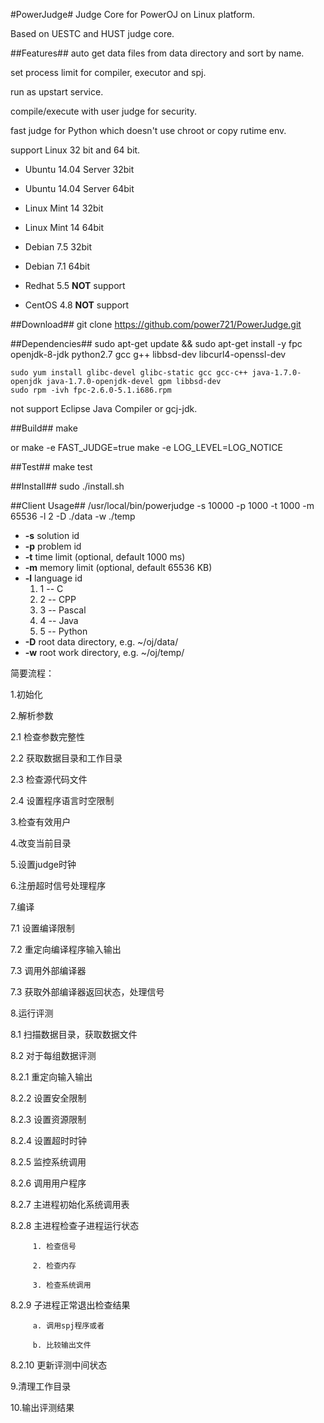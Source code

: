 ﻿#PowerJudge#
Judge Core for PowerOJ on Linux platform.

Based on UESTC and HUST judge core.

##Features##
auto get data files from data directory and sort by name.

set process limit for compiler, executor and spj.

run as upstart service.

compile/execute with user judge for security.

fast judge for Python which doesn't use chroot or copy rutime env.

support Linux 32 bit and 64 bit.
  * Ubuntu 14.04 Server 32bit
  * Ubuntu 14.04 Server 64bit
  * Linux Mint 14 32bit
  * Linux Mint 14 64bit
  * Debian 7.5 32bit
  * Debian 7.1 64bit

  * Redhat 5.5  **NOT** support
  * CentOS 4.8  **NOT** support

##Download##
    git clone https://github.com/power721/PowerJudge.git


##Dependencies##
    sudo apt-get update && sudo apt-get install -y fpc openjdk-8-jdk python2.7 gcc g++ libbsd-dev libcurl4-openssl-dev

    sudo yum install glibc-devel glibc-static gcc gcc-c++ java-1.7.0-openjdk java-1.7.0-openjdk-devel gpm libbsd-dev
    sudo rpm -ivh fpc-2.6.0-5.1.i686.rpm

not support Eclipse Java Compiler or gcj-jdk.


##Build##
    make

or
    make -e FAST_JUDGE=true
    make -e LOG_LEVEL=LOG_NOTICE


##Test##
    make test


##Install##
    sudo ./install.sh


##Client Usage##
    /usr/local/bin/powerjudge -s 10000 -p 1000 -t 1000 -m 65536 -l 2 -D ./data -w ./temp

* **-s**    solution id
* **-p**    problem id
* **-t**    time limit   (optional, default 1000 ms)
* **-m**    memory limit (optional, default 65536 KB)
* **-l**    language id
  1. 1 -- C
  2. 2 -- CPP
  3. 3 -- Pascal
  4. 4 -- Java
  5. 5 -- Python
* **-D**    root data directory, e.g. ~/oj/data/
* **-w**    root work directory, e.g. ~/oj/temp/

简要流程：

  1.初始化

  2.解析参数

   2.1 检查参数完整性

   2.2 获取数据目录和工作目录

   2.3 检查源代码文件

   2.4 设置程序语言时空限制

  3.检查有效用户

  4.改变当前目录

  5.设置judge时钟

  6.注册超时信号处理程序

  7.编译

   7.1 设置编译限制

   7.2 重定向编译程序输入输出

   7.3 调用外部编译器

   7.3 获取外部编译器返回状态，处理信号

  8.运行评测

   8.1 扫描数据目录，获取数据文件

   8.2 对于每组数据评测

   8.2.1 重定向输入输出

   8.2.2 设置安全限制

   8.2.3 设置资源限制

   8.2.4 设置超时时钟

   8.2.5 监控系统调用

   8.2.6 调用用户程序

   8.2.7 主进程初始化系统调用表

   8.2.8 主进程检查子进程运行状态

         1. 检查信号

         2. 检查内存

         3. 检查系统调用

   8.2.9 子进程正常退出检查结果

         a. 调用spj程序或者

         b. 比较输出文件

   8.2.10 更新评测中间状态

  9.清理工作目录

  10.输出评测结果
  
